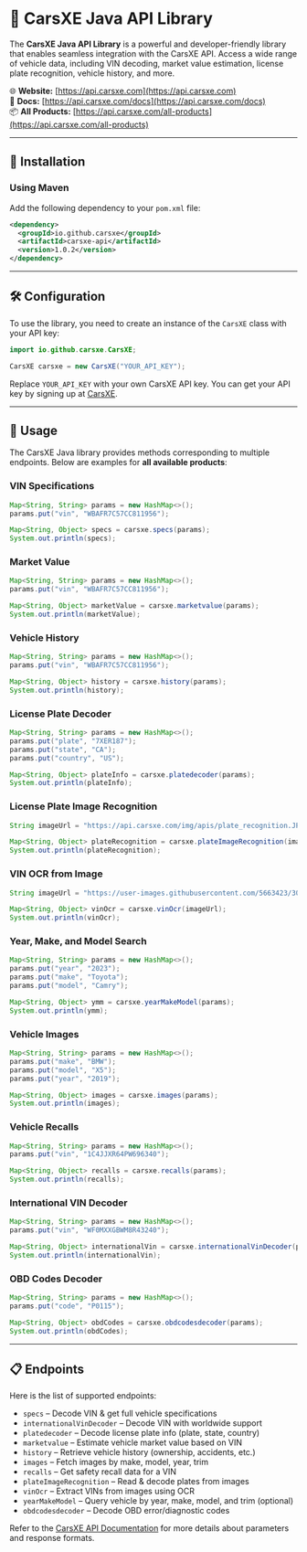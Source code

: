 # 🚗 CarsXE Java API Library

The **CarsXE Java API Library** is a powerful and developer-friendly library that enables seamless integration with the CarsXE API. Access a wide range of vehicle data, including VIN decoding, market value estimation, license plate recognition, vehicle history, and more.

🌐 **Website:** [https://api.carsxe.com](https://api.carsxe.com)  
📄 **Docs:** [https://api.carsxe.com/docs](https://api.carsxe.com/docs)  
📦 **All Products:** [https://api.carsxe.com/all-products](https://api.carsxe.com/all-products)

---

## 🚀 Installation

### Using Maven

Add the following dependency to your `pom.xml` file:

```xml
<dependency>
  <groupId>io.github.carsxe</groupId>
  <artifactId>carsxe-api</artifactId>
  <version>1.0.2</version>
</dependency>
```

---

## 🛠️ Configuration

To use the library, you need to create an instance of the `CarsXE` class with your API key:

```java
import io.github.carsxe.CarsXE;

CarsXE carsxe = new CarsXE("YOUR_API_KEY");
```

Replace `YOUR_API_KEY` with your own CarsXE API key. You can get your API key by signing up at [CarsXE](https://api.carsxe.com).

---

## 📖 Usage

The CarsXE Java library provides methods corresponding to multiple endpoints. Below are examples for **all available products**:

### VIN Specifications

```java
Map<String, String> params = new HashMap<>();
params.put("vin", "WBAFR7C57CC811956");

Map<String, Object> specs = carsxe.specs(params);
System.out.println(specs);
```

### Market Value

```java
Map<String, String> params = new HashMap<>();
params.put("vin", "WBAFR7C57CC811956");

Map<String, Object> marketValue = carsxe.marketvalue(params);
System.out.println(marketValue);
```

### Vehicle History

```java
Map<String, String> params = new HashMap<>();
params.put("vin", "WBAFR7C57CC811956");

Map<String, Object> history = carsxe.history(params);
System.out.println(history);
```

### License Plate Decoder

```java
Map<String, String> params = new HashMap<>();
params.put("plate", "7XER187");
params.put("state", "CA");
params.put("country", "US");

Map<String, Object> plateInfo = carsxe.platedecoder(params);
System.out.println(plateInfo);
```

### License Plate Image Recognition

```java
String imageUrl = "https://api.carsxe.com/img/apis/plate_recognition.JPG";

Map<String, Object> plateRecognition = carsxe.plateImageRecognition(imageUrl);
System.out.println(plateRecognition);
```

### VIN OCR from Image

```java
String imageUrl = "https://user-images.githubusercontent.com/5663423/30922082-64edb4fa-a3a8-11e7-873e-3fbcdce8ea3a.png";

Map<String, Object> vinOcr = carsxe.vinOcr(imageUrl);
System.out.println(vinOcr);
```

### Year, Make, and Model Search

```java
Map<String, String> params = new HashMap<>();
params.put("year", "2023");
params.put("make", "Toyota");
params.put("model", "Camry");

Map<String, Object> ymm = carsxe.yearMakeModel(params);
System.out.println(ymm);
```

### Vehicle Images

```java
Map<String, String> params = new HashMap<>();
params.put("make", "BMW");
params.put("model", "X5");
params.put("year", "2019");

Map<String, Object> images = carsxe.images(params);
System.out.println(images);
```

### Vehicle Recalls

```java
Map<String, String> params = new HashMap<>();
params.put("vin", "1C4JJXR64PW696340");

Map<String, Object> recalls = carsxe.recalls(params);
System.out.println(recalls);
```

### International VIN Decoder

```java
Map<String, String> params = new HashMap<>();
params.put("vin", "WF0MXXGBWM8R43240");

Map<String, Object> internationalVin = carsxe.internationalVinDecoder(params);
System.out.println(internationalVin);
```

### OBD Codes Decoder

```java
Map<String, String> params = new HashMap<>();
params.put("code", "P0115");

Map<String, Object> obdCodes = carsxe.obdcodesdecoder(params);
System.out.println(obdCodes);
```

---

## 📋 Endpoints

Here is the list of supported endpoints:

- `specs` – Decode VIN & get full vehicle specifications
- `internationalVinDecoder` – Decode VIN with worldwide support
- `platedecoder` – Decode license plate info (plate, state, country)
- `marketvalue` – Estimate vehicle market value based on VIN
- `history` – Retrieve vehicle history (ownership, accidents, etc.)
- `images` – Fetch images by make, model, year, trim
- `recalls` – Get safety recall data for a VIN
- `plateImageRecognition` – Read & decode plates from images
- `vinOcr` – Extract VINs from images using OCR
- `yearMakeModel` – Query vehicle by year, make, model, and trim (optional)
- `obdcodesdecoder` – Decode OBD error/diagnostic codes

Refer to the [CarsXE API Documentation](https://api.carsxe.com/docs) for more details about parameters and response formats.